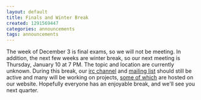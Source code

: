 ```yaml
---
layout: default
title: Finals and Winter Break
created: 1291569447
categories: announcements
tags: announcements
---
```

The week of December 3 is final exams, so we will not be meeting. In addition, the next few weeks are winter break, so our next meeting is Thursday, January 10 at 7 PM. The topic and location are currently unknown. During this break, our [irc channel](/irc) and [mailing list](http://mail.cse.ohio-state.edu/mailman/listinfo/opensource) should still be active and many will be working on projects, [some of which](/git) are hosted on our website. Hopefully everyone has an enjoyable break, and we'll see you next quarter.
